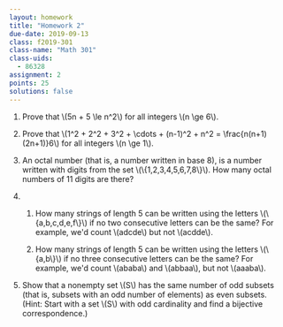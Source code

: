```yaml
---
layout: homework
title: "Homework 2"
due-date: 2019-09-13
class: f2019-301
class-name: "Math 301"
class-uids: 
  - 86328
assignment: 2
points: 25
solutions: false
---
```


1.  Prove that \\(5n + 5 \le n^2\\) for all integers \\(n \ge 6\\).

2.  Prove that \\(1^2 + 2^2 + 3^2 + \cdots + (n-1)^2 + n^2 =
    \frac{n(n+1)(2n+1)}6\\) for all integers \\(n \ge 1\\).
    
3.  An octal number (that is, a number written in base 8), is a number written with digits from the set \\(\\{1,2,3,4,5,6,7,8\\}\\). How many octal numbers of 11 digits are there?

4.  
    1.  How many strings of length 5 can be written using the letters \\(\\{a,b,c,d,e,f\\}\\) if no two consecutive letters can be the same? For example, we'd count \\(adcde\\) but not \\(acdde\\).
    
    2.  How many strings of length 5 can be written using the letters \\(\\{a,b\\}\\) if no three consecutive letters can be the same? For example, we'd count \\(ababa\\) and \\(abbaa\\), but not \\(aaaba\\).
    
5.  Show that a nonempty set \\(S\\) has the same number of odd subsets (that
    is, subsets with an odd number of elements) as even subsets. (Hint: Start
    with a set \\(S\\) with odd cardinality and find a bijective correspondence.)
